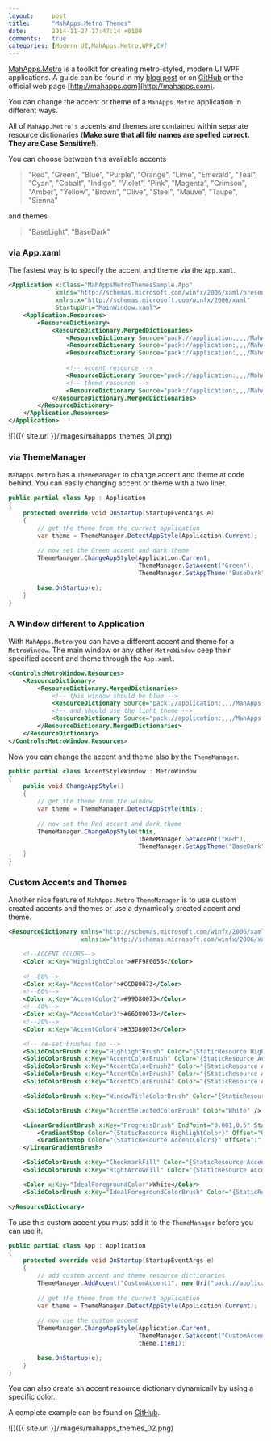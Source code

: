 ```yaml
---
layout:     post
title:      "MahApps.Metro Themes"
date:       2014-11-27 17:47:14 +0100
comments:   true
categories: [Modern UI,MahApps.Metro,WPF,C#]
---
```


[MahApps.Metro](https://github.com/MahApps/MahApps.Metro) is a toolkit for creating metro-styled, modern UI WPF applications. A guide can be found in my [blog post](http://jkarger.de/archive/2014/11/18/modern-ui-with-mahapps-metro) or on [GitHub](https://github.com/MahApps/MahApps.Metro) or the official web page [http://mahapps.com](http://mahapps.com).

You can change the accent or theme of a `MahApps.Metro` application in different ways.

All of `MahApp.Metro's` accents and themes are contained within separate resource dictionaries (**Make sure that all file names are spelled correct. They are Case Sensitive!**).

You can choose between this available accents

> "Red", "Green", "Blue", "Purple", "Orange", "Lime", "Emerald", "Teal", "Cyan", "Cobalt", "Indigo", "Violet", "Pink", "Magenta", "Crimson", "Amber", "Yellow", "Brown", "Olive", "Steel", "Mauve", "Taupe", "Sienna"

and themes

> "BaseLight", "BaseDark"

### via App.xaml

The fastest way is to specify the accent and theme via the `App.xaml`.

```xml
<Application x:Class="MahAppsMetroThemesSample.App"
             xmlns="http://schemas.microsoft.com/winfx/2006/xaml/presentation"
             xmlns:x="http://schemas.microsoft.com/winfx/2006/xaml"
             StartupUri="MainWindow.xaml">
    <Application.Resources>
        <ResourceDictionary>
            <ResourceDictionary.MergedDictionaries>
                <ResourceDictionary Source="pack://application:,,,/MahApps.Metro;component/Styles/Controls.xaml" />
                <ResourceDictionary Source="pack://application:,,,/MahApps.Metro;component/Styles/Fonts.xaml" />
                <ResourceDictionary Source="pack://application:,,,/MahApps.Metro;component/Styles/Colors.xaml" />
                
                <!-- accent resource -->
                <ResourceDictionary Source="pack://application:,,,/MahApps.Metro;component/Styles/Accents/Cobalt.xaml" />
                <!-- theme resource -->
                <ResourceDictionary Source="pack://application:,,,/MahApps.Metro;component/Styles/Accents/BaseLight.xaml" />
            </ResourceDictionary.MergedDictionaries>
        </ResourceDictionary>
    </Application.Resources>
</Application>
```

![]({{ site.url }}/images/mahapps_themes_01.png)

### via ThemeManager

`MahApps.Metro` has a `ThemeManager` to change accent and theme at code behind. You can easily changing accent or theme with a two liner.

```csharp
public partial class App : Application
{
    protected override void OnStartup(StartupEventArgs e)
    {
        // get the theme from the current application
        var theme = ThemeManager.DetectAppStyle(Application.Current);
        
        // now set the Green accent and dark theme
        ThemeManager.ChangeAppStyle(Application.Current,
                                    ThemeManager.GetAccent("Green"),
                                    ThemeManager.GetAppTheme("BaseDark"));

        base.OnStartup(e);
    }
}
```

### A Window different to Application

With `MahApps.Metro` you can have a different accent and theme for a `MetroWindow`. The main window or any other `MetroWindow` ceep their specified accent and theme through the `App.xaml`.

```xml
<Controls:MetroWindow.Resources>
    <ResourceDictionary>
        <ResourceDictionary.MergedDictionaries>
            <!-- this window should be blue -->
            <ResourceDictionary Source="pack://application:,,,/MahApps.Metro;component/Styles/Accents/Blue.xaml" />
            <!-- and should use the light theme -->
            <ResourceDictionary Source="pack://application:,,,/MahApps.Metro;component/Styles/Accents/BaseLight.xaml" />
        </ResourceDictionary.MergedDictionaries>
    </ResourceDictionary>
</Controls:MetroWindow.Resources>
```

Now you can change the accent and theme also by the `ThemeManager`.

```csharp
public partial class AccentStyleWindow : MetroWindow
{
    public void ChangeAppStyle()
    {
        // get the theme from the window
        var theme = ThemeManager.DetectAppStyle(this);
        
        // now set the Red accent and dark theme
        ThemeManager.ChangeAppStyle(this,
                                    ThemeManager.GetAccent("Red"),
                                    ThemeManager.GetAppTheme("BaseDark"));
    }
}
```

### Custom Accents and Themes

Another nice feature of `MahApps.Metro` `ThemeManager` is to use custom created accents and themes or use a dynamically created accent and theme.

```xml
<ResourceDictionary xmlns="http://schemas.microsoft.com/winfx/2006/xaml/presentation"
                    xmlns:x="http://schemas.microsoft.com/winfx/2006/xaml">

    <!--ACCENT COLORS-->
    <Color x:Key="HighlightColor">#FF9F0055</Color>
    
    <!--80%-->
    <Color x:Key="AccentColor">#CCD80073</Color>
    <!--60%-->
    <Color x:Key="AccentColor2">#99D80073</Color>
    <!--40%-->
    <Color x:Key="AccentColor3">#66D80073</Color>
    <!--20%-->
    <Color x:Key="AccentColor4">#33D80073</Color>

    <!-- re-set brushes too -->
    <SolidColorBrush x:Key="HighlightBrush" Color="{StaticResource HighlightColor}" />
    <SolidColorBrush x:Key="AccentColorBrush" Color="{StaticResource AccentColor}"/>
    <SolidColorBrush x:Key="AccentColorBrush2" Color="{StaticResource AccentColor2}"/>
    <SolidColorBrush x:Key="AccentColorBrush3" Color="{StaticResource AccentColor3}"/>
    <SolidColorBrush x:Key="AccentColorBrush4" Color="{StaticResource AccentColor4}"/>

    <SolidColorBrush x:Key="WindowTitleColorBrush" Color="{StaticResource AccentColor}" />

    <SolidColorBrush x:Key="AccentSelectedColorBrush" Color="White" />

    <LinearGradientBrush x:Key="ProgressBrush" EndPoint="0.001,0.5" StartPoint="1.002,0.5">
        <GradientStop Color="{StaticResource HighlightColor}" Offset="0" />
        <GradientStop Color="{StaticResource AccentColor3}" Offset="1" />
    </LinearGradientBrush>

    <SolidColorBrush x:Key="CheckmarkFill" Color="{StaticResource AccentColor}" />
    <SolidColorBrush x:Key="RightArrowFill" Color="{StaticResource AccentColor}" />

    <Color x:Key="IdealForegroundColor">White</Color>
    <SolidColorBrush x:Key="IdealForegroundColorBrush" Color="{StaticResource IdealForegroundColor}"/>

</ResourceDictionary>
```

To use this custom accent you must add it to the `ThemeManager` before you can use it.

```csharp
public partial class App : Application
{
    protected override void OnStartup(StartupEventArgs e)
    {
        // add custom accent and theme resource dictionaries
        ThemeManager.AddAccent("CustomAccent1", new Uri("pack://application:,,,/MahAppsMetroThemesSample;component/CustomAccents/CustomAccent1.xaml"));
        
        // get the theme from the current application
        var theme = ThemeManager.DetectAppStyle(Application.Current);
        
        // now use the custom accent
        ThemeManager.ChangeAppStyle(Application.Current,
                                    ThemeManager.GetAccent("CustomAccent1"),
                                    theme.Item1);

        base.OnStartup(e);
    }
}
```

You can also create an accent resource dictionary dynamically by using a specific color.

A complete example can be found on [GitHub](https://github.com/punker76/code-samples).

![]({{ site.url }}/images/mahapps_themes_02.png)
